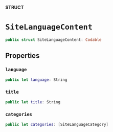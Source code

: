 **STRUCT**

# `SiteLanguageContent`

```swift
public struct SiteLanguageContent: Codable
```

## Properties
### `language`

```swift
public let language: String
```

### `title`

```swift
public let title: String
```

### `categories`

```swift
public let categories: [SiteLanguageCategory]
```
